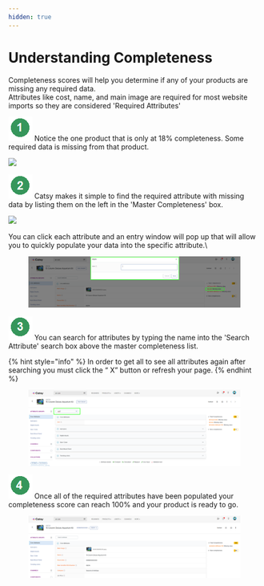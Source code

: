 ```yaml
---
hidden: true
---
```


# Understanding Completeness

Completeness scores will help you determine if any of your products are missing any required data.\
Attributes like cost, name, and main image are required for most website imports so they are considered 'Required Attributes'

<img src="../.gitbook/assets/image (1231).png" alt="" data-size="line"> Notice the one product that is only at 18% completeness. Some required data is missing from that product.

![](https://media-cdn.atlassian.com/file/ddf94b69-e5f8-45ca-82e6-b39303e9b592/image/cdn?allowAnimated=true\&client=8a8ba56a-a0b4-45bd-8f76-b74911670106\&collection=contentId-92504095\&height=353\&max-age=2592000\&mode=full-fit\&source=mediaCard\&token=eyJhbGciOiJIUzI1NiJ9.eyJpc3MiOiI4YThiYTU2YS1hMGI0LTQ1YmQtOGY3Ni1iNzQ5MTE2NzAxMDYiLCJhY2Nlc3MiOnsidXJuOmZpbGVzdG9yZTpjb2xsZWN0aW9uOmNvbnRlbnRJZC05MjUwNDA5NSI6WyJyZWFkIl19LCJleHAiOjE3MjkwODA0OTMsIm5iZiI6MTcyOTA3NzYxM30.-DvBYIJA2whmrIzS_lRpQnHgeRNV_JL3jYP8mj6CliE\&width=760)

<img src="../.gitbook/assets/image (1232).png" alt="" data-size="line"> Catsy makes it simple to find the required attribute with missing data by listing them on the left in the 'Master Completeness' box.

![](https://media-cdn.atlassian.com/file/7d77ca59-b118-4184-96a9-ff5cf2bab56f/image/cdn?allowAnimated=true\&client=8a8ba56a-a0b4-45bd-8f76-b74911670106\&collection=contentId-92504095\&height=354\&max-age=2592000\&mode=full-fit\&source=mediaCard\&token=eyJhbGciOiJIUzI1NiJ9.eyJpc3MiOiI4YThiYTU2YS1hMGI0LTQ1YmQtOGY3Ni1iNzQ5MTE2NzAxMDYiLCJhY2Nlc3MiOnsidXJuOmZpbGVzdG9yZTpjb2xsZWN0aW9uOmNvbnRlbnRJZC05MjUwNDA5NSI6WyJyZWFkIl19LCJleHAiOjE3MjkwODA0OTMsIm5iZiI6MTcyOTA3NzYxM30.-DvBYIJA2whmrIzS_lRpQnHgeRNV_JL3jYP8mj6CliE\&width=760)

You can click each attribute and an entry window will pop up that will allow you to quickly populate your data into the specific attribute.\


<figure><img src="../.gitbook/assets/image (1228).png" alt=""><figcaption></figcaption></figure>

<img src="../.gitbook/assets/image (1233).png" alt="" data-size="line"> You can search for attributes by typing the name into the 'Search Attribute' search box above the master completeness list.

{% hint style="info" %}
In order to get all to see all attributes again after searching you must click the “ X” button or refresh your page.
{% endhint %}

<figure><img src="../.gitbook/assets/image (1229).png" alt=""><figcaption></figcaption></figure>

<img src="../.gitbook/assets/image (1234).png" alt="" data-size="line"> Once all of the required attributes have been populated your completeness score can reach 100% and your product is ready to go.

<figure><img src="../.gitbook/assets/image (1230).png" alt=""><figcaption></figcaption></figure>
